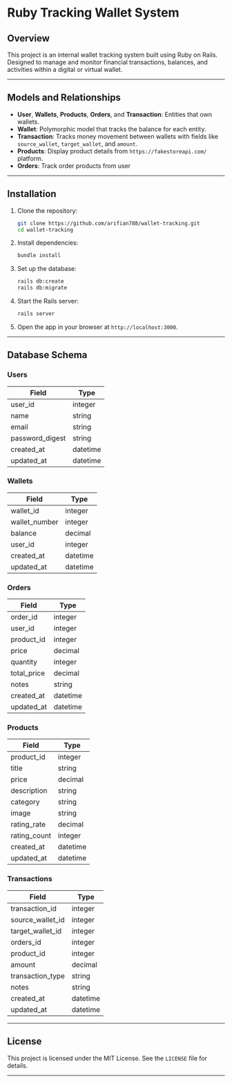# **Ruby Tracking Wallet System**

## **Overview**

This project is an internal wallet tracking system built using Ruby on Rails. Designed to manage and monitor financial transactions, balances, and activities within a digital or virtual wallet.

---

## **Models and Relationships**

- **User**, **Wallets**, **Products**, **Orders**, and **Transaction**: Entities that own wallets.
- **Wallet**: Polymorphic model that tracks the balance for each entity.
- **Transaction**: Tracks money movement between wallets with fields like `source_wallet`, `target_wallet`, and `amount`.
- **Products**: Display product details from `https://fakestoreapi.com/` platform.
- **Orders**: Track order products from user 

---

## **Installation**

1. Clone the repository:
   ```bash
   git clone https://github.com/arifian788/wallet-tracking.git
   cd wallet-tracking
   ```

2. Install dependencies:
   ```bash
   bundle install
   ```

3. Set up the database:
   ```bash
   rails db:create
   rails db:migrate
   ```

4. Start the Rails server:
   ```bash
   rails server
   ```

5. Open the app in your browser at `http://localhost:3000`.

---

## **Database Schema**

### **Users**
| Field            |  Type    |
|------------------|----------|
| user_id          | integer  |
| name             | string   |
| email            | string   |
| password_digest  | string   |
| created_at       | datetime |
| updated_at       | datetime |

### **Wallets**
| Field          | Type       |
|----------------|------------|
| wallet_id      | integer    |
| wallet_number  | integer    |
| balance        | decimal    |
| user_id        | integer    |
| created_at     | datetime   |
| updated_at     | datetime   |

### **Orders**
| Field          | Type       |
|----------------|------------|
| order_id       | integer    |
| user_id        | integer    |
| product_id     | integer    |
| price          | decimal    |
| quantity       | integer    |
| total_price    | decimal    |
| notes          | string     |
| created_at     | datetime   |
| updated_at     | datetime   |

### **Products**
| Field          | Type       |
|----------------|------------|
| product_id     | integer    |
| title          | string     |
| price          | decimal    |
| description    | string     |
| category       | string     |
| image          | string     |
| rating_rate    | decimal    |
| rating_count   | integer    |
| created_at     | datetime   |
| updated_at     | datetime   |

### **Transactions**
| Field            | Type       |
|------------------|------------|
| transaction_id   | integer    |
| source_wallet_id | integer    |
| target_wallet_id | integer    |
| orders_id        | integer    |
| product_id       | integer    |
| amount           | decimal    |
| transaction_type | string     |
| notes            | string     |
| created_at       | datetime   |
| updated_at       | datetime   |

---

## **License**

This project is licensed under the MIT License. See the `LICENSE` file for details.

---

